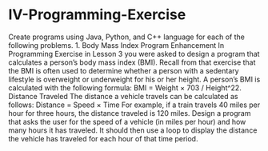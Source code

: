 # IV-Programming-Exercise
 Create programs using Java, Python, and C++ language for each of the following problems. 1. Body Mass Index Program Enhancement  In Programming Exercise in Lesson 3 you were asked to design a program that calculates a person’s body mass index (BMI). Recall from that exercise that the BMI is often used to determine whether a person with a sedentary lifestyle is overweight or underweight for his or her height. A person’s BMI is calculated with the following formula:                               BMI = Weight × 703 / Height^22. Distance Traveled The distance a vehicle travels can be calculated as follows:                        Distance = Speed × Time For example, if a train travels 40 miles per hour for three hours, the distance traveled is 120 miles. Design a program that asks the user for the speed of a vehicle (in miles per hour) and how many hours it has traveled. It should then use a loop to display the distance the vehicle has traveled for each hour of that time period.
